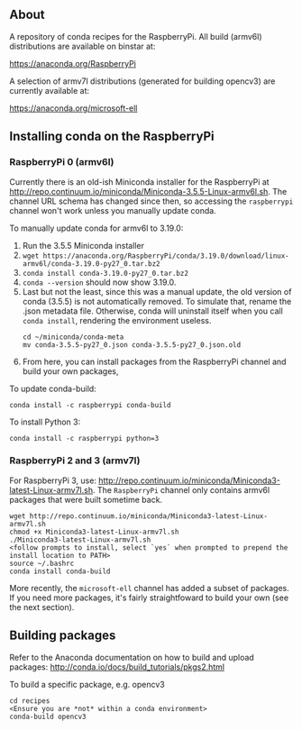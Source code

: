 About
-----
A repository of conda recipes for the RaspberryPi. All build (armv6l) distributions are available on binstar at:

https://anaconda.org/RaspberryPi

A selection of armv7l distributions (generated for building opencv3) are currently available at:

https://anaconda.org/microsoft-ell

Installing conda on the RaspberryPi
-----------------------------------
### RaspberryPi 0 (armv6l)
Currently there is an old-ish Miniconda installer for the RaspberryPi at http://repo.continuum.io/miniconda/Miniconda-3.5.5-Linux-armv6l.sh. The channel URL schema has changed since then, so accessing the `raspberrypi` channel won't work unless you manually update conda. 

To manually update conda for armv6l to 3.19.0:
1. Run the 3.5.5 Miniconda installer
2. `wget https://anaconda.org/RaspberryPi/conda/3.19.0/download/linux-armv6l/conda-3.19.0-py27_0.tar.bz2`
3. `conda install conda-3.19.0-py27_0.tar.bz2`
4. `conda --version` should now show 3.19.0.
5. Last but not the least, since this was a manual update, the old version of conda (3.5.5) is not automatically removed. To simulate that, rename the .json metadata file. Otherwise, conda will uninstall itself when you call `conda install`, rendering the environment useless.
   ```
   cd ~/miniconda/conda-meta
   mv conda-3.5.5-py27_0.json conda-3.5.5-py27_0.json.old
   ```
6. From here, you can install packages from the RaspberryPi channel and build your own packages, 

To update conda-build:
```
conda install -c raspberrypi conda-build
```

To install Python 3:
```
conda install -c raspberrypi python=3
```
 
### RaspberryPi 2 and 3 (armv7l)
For RaspberryPi 3, use: http://repo.continuum.io/miniconda/Miniconda3-latest-Linux-armv7l.sh. The `RaspberryPi` channel only contains armv6l packages that were built sometime back. 

```
wget http://repo.continuum.io/miniconda/Miniconda3-latest-Linux-armv7l.sh
chmod +x Miniconda3-latest-Linux-armv7l.sh
./Miniconda3-latest-Linux-armv7l.sh
<follow prompts to install, select `yes` when prompted to prepend the install location to PATH>
source ~/.bashrc
conda install conda-build
```

More recently, the `microsoft-ell` channel has added a subset of packages.  If you need more packages, it's fairly straightfoward to build your own (see the next section).

Building packages
-----------------
Refer to the Anaconda documentation on how to build and upload packages: http://conda.io/docs/build_tutorials/pkgs2.html

To build a specific package, e.g. opencv3
```
cd recipes
<Ensure you are *not* within a conda environment>
conda-build opencv3
```
